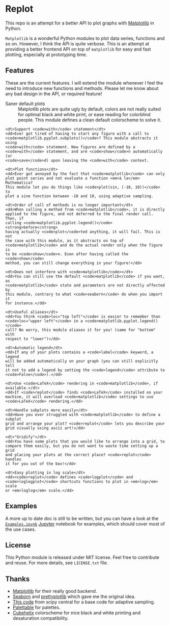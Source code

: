Replot
======

This repo is an attempt for a better API to plot graphs with
[Matplotlib](http://matplotlib.org/) in Python.


`Matplotlib` is a wonderful Python modules to plot data series, functions and
so on. However, I think the API is quite verbose. This is an attempt at
providing a better frontend API on top of `matplotlib` for easy and fast
plotting, especially at prototyping time.

## Features

These are the current features. I will extend the module whenever I feel the
need to introduce new functions and methods. Please let me know about any bad
design in the API, or required feature!

<dl>
    <dt>Saner default plots</dt>
    <dd>Matplotlib plots are quite ugly by default, colors are not really
    suited for optimal black and white print, or ease reading for colorblind
    people. This module defines a clean default colorscheme to solve it.</dd>

    <dt>Support <code>with</code> statement</dt>
    <dd>Ever got tired of having to start any figure with a call to
    <code>matplotlib.pyplot.subplots()</code>? This module abstracts it using
    <code>with</code> statement. New figures are defined by a
    <code>with</code> statement, and are <code>show</code>n automatically (or
    <code>save</code>d) upon leaving the <code>with</code> context.

    <dt>Plot functions</dt>
    <dd>Ever got annoyed by the fact that <code>matplotlib</code> can only
    plot point series and not evaluate a function <em>à la</em> Mathematica?
    This module let you do things like <code>plot(sin, (-10, 10))</code> to
    plot a sine function between -10 and 10, using adaptive sampling.

    <dt>Order of call of methods is no longer important</dt>
    <dd>When calling a method from <code>matplotlib</code>, it is directly
    applied to the figure, and not deferred to the final render call. Then, if
    calling <code>matplotlib.pyplot.legend()</code> <strong>before</strong>
    having actually <code>plot</code>ted anything, it will fail. This is not
    the case with this module, as it abstracts on top of
    <code>matplotlib</code> and do the actual render only when the figure is
    to be <code>show</code>n. Even after having called the <code>show</code>
    method, you can still change everything in your figure!</dd>

    <dt>Does not interfere with <code>matplotlib</code></dt>
    <dd>You can still use the default <code>matplotlib</code> if you want, as
    <code>matplotlib</code> state and parameters are not directly affected by
    this module, contrary to what <code>seaborn</code> do when you import it
    for instance.</dd>

    <dt>Useful aliases</dt>
    <dd>You think <code>loc="top left"</code> is easier to remember than
    <code>loc="upper left"</code> in a <code>matplotlib.pyplot.legend()</code>
    call? No worry, this module aliases it for you! (same for "bottom" with
    respect to "lower")</dd>

    <dt>Automatic legend</dt>
    <dd>If any of your plots contains a <code>label</code> keyword, a legend
    will be added automatically on your graph (you can still explicitly tell
    it not to add a legend by setting the <code>legend</code> attribute to
    <code>False</code>).</dd>

    <dt>Use <code>LaTeX</code> rendering in <code>matplotlib</code>, if
    available.</dt>
    <dd>If <code>replot</code> finds <code>LaTeX</code> installed on your
    machine, it will overload <code>matplotlib</code> settings to use
    <code>LaTeX</code> rendering.</dd>

    <dt>Handle subplots more easily</dt>
    <dd>Have you ever struggled with <code>matplotlib</code> to define a subplot
    grid and arrange your plot? <code>replot</code> lets you describe your
    grid visually using ascii art!</dd>

    <dt>"Gridify"</dt>
    <dd>You have some plots that you would like to arrange into a grid, to
    compare them easily, but you do not want to waste time setting up a grid
    and placing your plots at the correct place? <code>replot</code> handles
    it for you out of the box!</dd>

    <dt>Easy plotting in log scale</dt>
    <dd><code>replot</code> defines <code>logplot</code> and
    <code>loglogplot</code> shortcuts functions to plot in <em>log</em> scale
    or <em>loglog</em> scale.</dd>
</dl>


## Examples

A more up to date doc is still to be written, but you can have a look at the
<a href="https://github.com/Phyks/replot/blob/master/Examples.ipynb">`Examples.ipynb`</a>
[Jupyter](https://github.com/jupyter/notebook/) notebook for
examples, which should cover most of the use cases.


## License

This Python module is released under MIT license. Feel free to contribute and
reuse. For more details, see `LICENSE.txt` file.


## Thanks

* [Matplotlib](http://matplotlib.org/) for their really good backend.
* [Seaborn](https://github.com/mwaskom/seaborn) and
  [prettyplotlib](http://blog.olgabotvinnik.com/prettyplotlib/) which gave me
  the original idea.
* [This code](http://central.scipy.org/item/53/1/adaptive-sampling-of-1d-functions)
  from scipy central for a base code for adaptive sampling.
* [Palettable](https://jiffyclub.github.io/palettable/) for palettes.
* [Cubehelix](http://www.ifweassume.com/2013/05/cubehelix-or-how-i-learned-to-love.html)
  colorscheme for nice black and white printing and desaturation compatibility.
